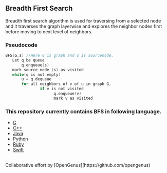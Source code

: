 ## Breadth First Search

Breadth first search algorithm is used for traversing from a selected node and it traverses the graph layerwise and explores the neighbor nodes first before moving to next level of neighbors.

### Pseudocode
```c
BFS(G,s) //Here G is graph and s is sourcenode.
   Let q be queue
       q.enqueue(s)
   mark source node (s) as visited
   while(q is not empty)
       u = q.dequeue
       for all neighbors of v of u in graph G,
               if v is not visited 
                     q.enqueue(v)
                     mark v as visited
```
### This repository currently contains BFS in following language.
* [C](https://github.com/RN0311/cosmos/blob/master/code/graph_algorithms/src/breadth_first_search/bfs.c)
* [C++](https://github.com/RN0311/cosmos/blob/master/code/graph_algorithms/src/breadth_first_search/bfs.cpp)
* [Java](https://github.com/RN0311/cosmos/blob/master/code/graph_algorithms/src/breadth_first_search/Bfs.java)
* [Python](https://github.com/RN0311/cosmos/blob/master/code/graph_algorithms/src/breadth_first_search/breadth_first_search.py)
* [Ruby](https://github.com/RN0311/cosmos/blob/master/code/graph_algorithms/src/breadth_first_search/bfs.rb)
* [Swift](https://github.com/RN0311/cosmos/blob/master/code/graph_algorithms/src/breadth_first_search/breadth_first_search.swift)
<br >
Collaborative effort by [OpenGenus](https://github.com/opengenus)
